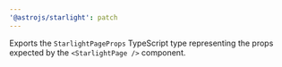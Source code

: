 ```yaml
---
'@astrojs/starlight': patch
---
```


Exports the `StarlightPageProps` TypeScript type representing the props expected by the `<StarlightPage />` component.
